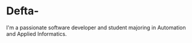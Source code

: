 # Defta-
I'm a passionate software developer and student majoring in Automation and Applied Informatics.
